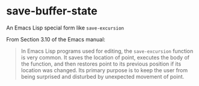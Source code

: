 # save-buffer-state
An Emacs Lisp special form like `save-excursion`

From Section 3.10 of the Emacs manual:

> In Emacs Lisp programs used for editing, the `save-excursion` function is very common.
> It saves the location of point, executes the body of the function, and then restores
> point to its previous position if its location was changed. Its primary purpose is
> to keep the user from being surprised and disturbed by unexpected movement of point.
